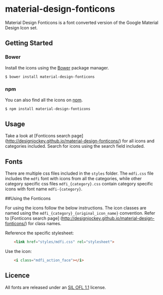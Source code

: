 material-design-fonticons
=========================

Material Design Fonticons is a font converted version of the Google Material Design Icon set.

## Getting Started

### Bower

Install the icons using the [Bower](http://bower.io) package manager.

```sh
$ bower install material-design-fonticons
```

### npm

You can also find all the icons on [npm](http://npmjs.org).

```sh
$ npm install material-design-fonticons
```

## Usage

Take a look at [Fonticons search page] (http://designjockey.github.io/material-design-fonticons/) for all icons and categories included. Search for icons using the search field included.

## Fonts

There are multiple css files included in the `styles` folder. The `mdfi.css` file includes the `mdfi` font with icons from all the categories, while other category specific css files `mdfi_{category}.css` contain category specific icons with font name `mdfi-{category}`.

##Using the Fonticons

For using the icons follow the below instructions. The icon classes are named using the `mdfi_{category}_{original_icon_name}` convention. Refer to [Fonticons search page] (http://designjockey.github.io/material-design-fonticons/) for class names.

Reference the specific stylesheet:

```html
	<link href="styles/mdfi.css" rel="stylesheet">
```

Use the icon:

```html
	<i class="mdfi_action_face"></i>
```

## Licence

All fonts are released under an [SIL OFL 1.1](http://scripts.sil.org/OFL) license.

